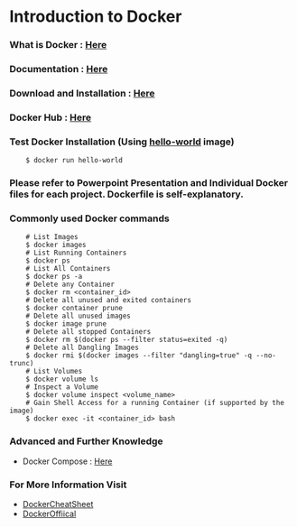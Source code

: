 # Introduction to Docker

### What is Docker : [Here](https://docker.com/)

### Documentation : [Here](https://docs.docker.com/)

### Download and Installation : [Here](https://docs.docker.com/get-docker/)

### Docker Hub : [Here](https://hub.docker.com/search)

### Test Docker Installation (Using [hello-world](https://hub.docker.com/_/hello-world) image)

```shell
    $ docker run hello-world
```

### Please refer to Powerpoint Presentation and Individual Docker files for each project. Dockerfile is self-explanatory.

### Commonly used Docker commands

```shell
    # List Images
    $ docker images
    # List Running Containers
    $ docker ps
    # List All Containers
    $ docker ps -a
    # Delete any Container
    $ docker rm <container_id>
    # Delete all unused and exited containers
    $ docker container prune
    # Delete all unused images
    $ docker image prune
    # Delete all stopped Containers
    $ docker rm $(docker ps --filter status=exited -q)
    # Delete all Dangling Images
    $ docker rmi $(docker images --filter "dangling=true" -q --no-trunc)
    # List Volumes
    $ docker volume ls
    # Inspect a Volume
    $ docker volume inspect <volume_name>
    # Gain Shell Access for a running Container (if supported by the image)
    $ docker exec -it <container_id> bash
```

### Advanced and Further Knowledge

- Docker Compose : [Here](https://docs.docker.com/compose/)

### For More Information Visit

- [DockerCheatSheet](https://github.com/wsargent/docker-cheat-sheet)
- [DockerOffiical](https://docs.docker.com/engine/reference/commandline/docker/)
